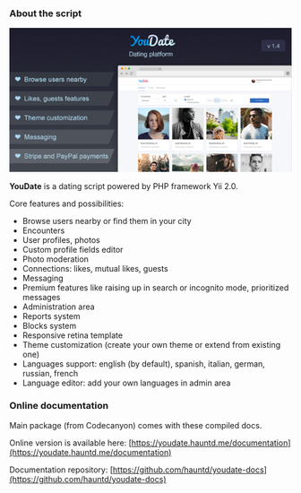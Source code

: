 ### About the script

[![Codecanyon URL](./images/590x300.jpg)](https://codecanyon.net/item/youdate-dating-script/22474999)

**YouDate** is a dating script powered by PHP framework Yii 2.0. 

Core features and possibilities: 

* Browse users nearby or find them in your city 
* Encounters
* User profiles, photos 
* Custom profile fields editor 
* Photo moderation 
* Connections: likes, mutual likes, guests 
* Messaging 
* Premium features like raising up in search or incognito mode, prioritized messages 
* Administration area 
* Reports system 
* Blocks system 
* Responsive retina template 
* Theme customization (create your own theme or extend from existing one) 
* Languages support: english (by default), spanish, italian, german, russian, french 
* Language editor: add your own languages in admin area 

### Online documentation

Main package (from Codecanyon) comes with these compiled docs. 

Online version is available here: [https://youdate.hauntd.me/documentation](https://youdate.hauntd.me/documentation)

Documentation repository: [https://github.com/hauntd/youdate-docs](https://github.com/hauntd/youdate-docs)
